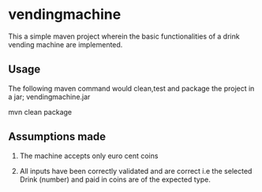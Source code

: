 vendingmachine
==============

This a simple maven project wherein the basic functionalities of a drink vending machine are implemented.

Usage
-----
The following maven command would clean,test and package the project in a jar; vendingmachine.jar

mvn clean package

Assumptions made
------------------
1. The machine accepts only euro cent coins

1. All inputs have been correctly validated and are correct i.e the selected Drink (number) and paid in coins are of the expected type.


